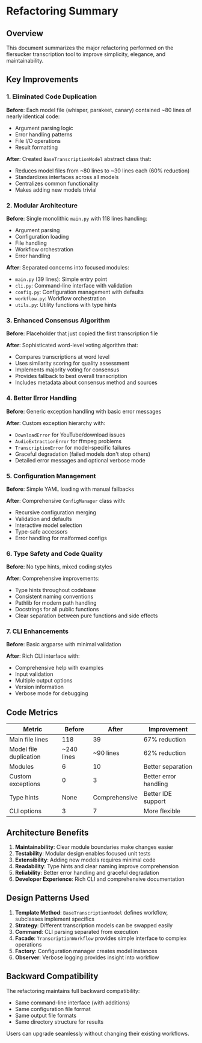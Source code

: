 # Refactoring Summary

## Overview

This document summarizes the major refactoring performed on the flersucker transcription tool to improve simplicity, elegance, and maintainability.

## Key Improvements

### 1. Eliminated Code Duplication

**Before**: Each model file (whisper, parakeet, canary) contained ~80 lines of nearly identical code:
- Argument parsing logic
- Error handling patterns  
- File I/O operations
- Result formatting

**After**: Created `BaseTranscriptionModel` abstract class that:
- Reduces model files from ~80 lines to ~30 lines each (60% reduction)
- Standardizes interfaces across all models
- Centralizes common functionality
- Makes adding new models trivial

### 2. Modular Architecture

**Before**: Single monolithic `main.py` with 118 lines handling:
- Argument parsing
- Configuration loading
- File handling
- Workflow orchestration
- Error handling

**After**: Separated concerns into focused modules:
- `main.py` (39 lines): Simple entry point
- `cli.py`: Command-line interface with validation
- `config.py`: Configuration management with defaults
- `workflow.py`: Workflow orchestration
- `utils.py`: Utility functions with type hints

### 3. Enhanced Consensus Algorithm

**Before**: Placeholder that just copied the first transcription file

**After**: Sophisticated word-level voting algorithm that:
- Compares transcriptions at word level
- Uses similarity scoring for quality assessment
- Implements majority voting for consensus
- Provides fallback to best overall transcription
- Includes metadata about consensus method and sources

### 4. Better Error Handling

**Before**: Generic exception handling with basic error messages

**After**: Custom exception hierarchy with:
- `DownloadError` for YouTube/download issues
- `AudioExtractionError` for ffmpeg problems
- `TranscriptionError` for model-specific failures
- Graceful degradation (failed models don't stop others)
- Detailed error messages and optional verbose mode

### 5. Configuration Management

**Before**: Simple YAML loading with manual fallbacks

**After**: Comprehensive `ConfigManager` class with:
- Recursive configuration merging
- Validation and defaults
- Interactive model selection
- Type-safe accessors
- Error handling for malformed configs

### 6. Type Safety and Code Quality

**Before**: No type hints, mixed coding styles

**After**: Comprehensive improvements:
- Type hints throughout codebase
- Consistent naming conventions
- Pathlib for modern path handling
- Docstrings for all public functions
- Clear separation between pure functions and side effects

### 7. CLI Enhancements

**Before**: Basic argparse with minimal validation

**After**: Rich CLI interface with:
- Comprehensive help with examples
- Input validation
- Multiple output options
- Version information
- Verbose mode for debugging

## Code Metrics

| Metric | Before | After | Improvement |
|--------|--------|--------|-------------|
| Main file lines | 118 | 39 | 67% reduction |
| Model file duplication | ~240 lines | ~90 lines | 62% reduction |
| Modules | 6 | 10 | Better separation |
| Custom exceptions | 0 | 3 | Better error handling |
| Type hints | None | Comprehensive | Better IDE support |
| CLI options | 3 | 7 | More flexible |

## Architecture Benefits

1. **Maintainability**: Clear module boundaries make changes easier
2. **Testability**: Modular design enables focused unit tests
3. **Extensibility**: Adding new models requires minimal code
4. **Readability**: Type hints and clear naming improve comprehension
5. **Reliability**: Better error handling and graceful degradation
6. **Developer Experience**: Rich CLI and comprehensive documentation

## Design Patterns Used

1. **Template Method**: `BaseTranscriptionModel` defines workflow, subclasses implement specifics
2. **Strategy**: Different transcription models can be swapped easily
3. **Command**: CLI parsing separated from execution
4. **Facade**: `TranscriptionWorkflow` provides simple interface to complex operations
5. **Factory**: Configuration manager creates model instances
6. **Observer**: Verbose logging provides insight into workflow

## Backward Compatibility

The refactoring maintains full backward compatibility:
- Same command-line interface (with additions)
- Same configuration file format
- Same output file formats
- Same directory structure for results

Users can upgrade seamlessly without changing their existing workflows.